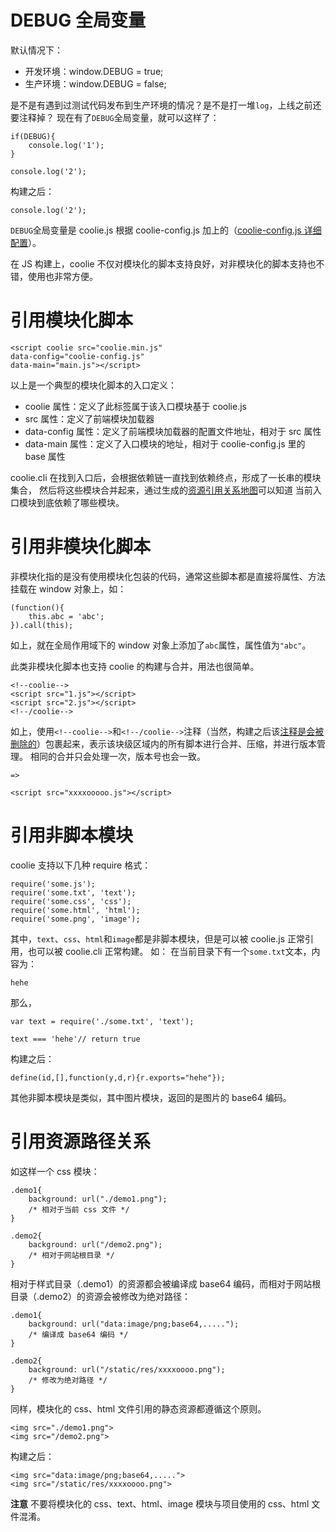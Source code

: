# DEBUG 全局变量
默认情况下：

- 开发环境：window.DEBUG = true;
- 生产环境：window.DEBUG = false;

是不是有遇到过测试代码发布到生产环境的情况？是不是打一堆`log`，上线之前还要注释掉？
现在有了`DEBUG`全局变量，就可以这样了：
```
if(DEBUG){
    console.log('1');
}

console.log('2');
```
构建之后：
```
console.log('2');
```

`DEBUG`全局变量是 coolie.js 根据 coolie-config.js 加上的（[coolie-config.js 详细配置](../bdegin/coolie-config.js.md)）。


在 JS 构建上，coolie 不仅对模块化的脚本支持良好，对非模块化的脚本支持也不错，使用也非常方便。

# 引用模块化脚本
```
<script coolie src="coolie.min.js"
data-config="coolie-config.js"
data-main="main.js"></script>
```
以上是一个典型的模块化脚本的入口定义：

- coolie 属性：定义了此标签属于该入口模块基于 coolie.js
- src 属性：定义了前端模块加载器
- data-config 属性：定义了前端模块加载器的配置文件地址，相对于 src 属性
- data-main 属性：定义了入口模块的地址，相对于 coolie-config.js 里的 base 属性

coolie.cli 在找到入口后，会根据依赖链一直找到依赖终点，形成了一长串的模块集合，
然后将这些模块合并起来，通过生成的[资源引用关系地图](./relationship-map.json.md)可以知道
当前入口模块到底依赖了哪些模块。


# 引用非模块化脚本
非模块化指的是没有使用模块化包装的代码，通常这些脚本都是直接将属性、方法挂载在 window 对象上，如：
```
(function(){
    this.abc = 'abc';
}).call(this);
```
如上，就在全局作用域下的 window 对象上添加了`abc`属性，属性值为`"abc"`。

此类非模块化脚本也支持 coolie 的构建与合并，用法也很简单。
```
<!--coolie-->
<script src="1.js"></script>
<script src="2.js"></script>
<!--/coolie-->
```
如上，使用`<!--coolie-->`和`<!--/coolie-->`注释（当然，构建之后该[注释是会被删除的](./html-comments.md)）包裹起来，表示该块级区域内的所有脚本进行合并、压缩，并进行版本管理。
相同的合并只会处理一次，版本号也会一致。
```
=>

<script src="xxxxooooo.js"></script>
```

# 引用非脚本模块
coolie 支持以下几种 require 格式：
```
require('some.js');
require('some.txt', 'text');
require('some.css', 'css');
require('some.html', 'html');
require('some.png', 'image');
```
其中，`text`、`css`、`html`和`image`都是非脚本模块，但是可以被 coolie.js 正常引用，也可以被 coolie.cli 正常构建。
如：
在当前目录下有一个`some.txt`文本，内容为：
```
hehe
```
那么，
```
var text = require('./some.txt', 'text');

text === 'hehe'// return true
```
构建之后：
```
define(id,[],function(y,d,r){r.exports="hehe"});
```

其他非脚本模块是类似，其中图片模块，返回的是图片的 base64 编码。


# 引用资源路径关系
如这样一个 css 模块：
```
.demo1{
    background: url("./demo1.png");
    /* 相对于当前 css 文件 */
}

.demo2{
    background: url("/demo2.png");
    /* 相对于网站根目录 */
}
```

相对于样式目录（.demo1）的资源都会被编译成 base64 编码，而相对于网站根目录（.demo2）的资源会被修改为绝对路径：
```
.demo1{
    background: url("data:image/png;base64,.....");
    /* 编译成 base64 编码 */
}

.demo2{
    background: url("/static/res/xxxxoooo.png");
    /* 修改为绝对路径 */
}
```

同样，模块化的 css、html 文件引用的静态资源都遵循这个原则。
```
<img src="./demo1.png">
<img src="/demo2.png">
```
构建之后：
```
<img src="data:image/png;base64,.....">
<img src="/static/res/xxxxoooo.png">
```

**注意**
不要将模块化的 css、text、html、image 模块与项目使用的 css、html 文件混淆。


